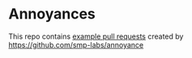 # Annoyances

This repo contains [example pull requests](https://github.com/smp-labs/annoyances/pulls) created by https://github.com/smp-labs/annoyance
